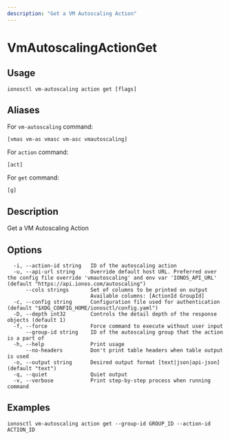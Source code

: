 ```yaml
---
description: "Get a VM Autoscaling Action"
---
```


# VmAutoscalingActionGet

## Usage

```text
ionosctl vm-autoscaling action get [flags]
```

## Aliases

For `vm-autoscaling` command:

```text
[vmas vm-as vmasc vm-asc vmautoscaling]
```

For `action` command:

```text
[act]
```

For `get` command:

```text
[g]
```

## Description

Get a VM Autoscaling Action

## Options

```text
  -i, --action-id string   ID of the autoscaling action
  -u, --api-url string     Override default host URL. Preferred over the config file override 'vmautoscaling' and env var 'IONOS_API_URL' (default "https://api.ionos.com/autoscaling")
      --cols strings       Set of columns to be printed on output 
                           Available columns: [ActionId GroupId]
  -c, --config string      Configuration file used for authentication (default "$XDG_CONFIG_HOME/ionosctl/config.yaml")
  -D, --depth int32        Controls the detail depth of the response objects (default 1)
  -f, --force              Force command to execute without user input
      --group-id string    ID of the autoscaling group that the action is a part of
  -h, --help               Print usage
      --no-headers         Don't print table headers when table output is used
  -o, --output string      Desired output format [text|json|api-json] (default "text")
  -q, --quiet              Quiet output
  -v, --verbose            Print step-by-step process when running command
```

## Examples

```text
ionosctl vm-autoscaling action get --group-id GROUP_ID --action-id ACTION_ID 
```

